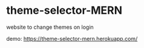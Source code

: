 # theme-selector-MERN
website to change themes on login

demo:
https://theme-selector-mern.herokuapp.com/
